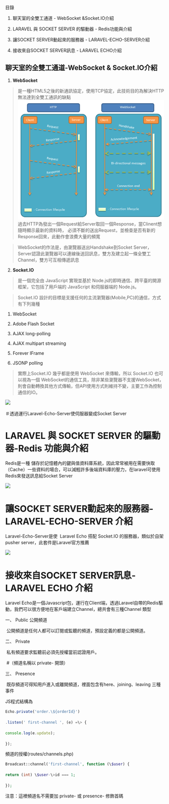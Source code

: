 目錄

1.  聊天室的全雙工通道 - WebSocket &Socket.IO介紹

2.  LARAVEL 與 SOCKET SERVER 的驅動器 - Redis功能與介紹

3.  讓SOCKET SERVER動起來的服務器 - LARAVEL-ECHO-SERVER介紹

4.  接收來自SOCKET SERVER訊息 - LARAVEL ECHO介紹




## 聊天室的全雙工通道-WebSocket & Socket.IO介紹

1.  **WebSocket**

>   是一種HTML5之後的新通訊協定，使用TCP協定，此技術目的為解決HTTP無法達到全雙工通訊的缺點
>   ![](bg2017051502.png)<br/>
>   過去HTTP為發出一個Request給Server取回一個Response，當Clinent想隨時顯示最新的資料時，
>   必須不斷的送出Request，並檢查是否有新的Response回來，此動作會浪費大量的頻寬

>   WebSocket的作法是，由瀏覽器送出Handshake到Socket
>   Server，Server認證此瀏覽器可以連線後送回訊息，雙方及建立起一條全雙工Channel，雙方可互相傳遞訊息

2.  **Socket.IO**

>   是一個完全由 JavaScript 實現並基於
>   Node.js的即時通信、跨平臺的開源框架，它包括了用戶端的 JavaScript
>   和伺服器端的 Node.js。

>   Socket.IO 設計的目標是支援任何的主流瀏覽器(Mobile,PC)的通信，方式有下列幾種

1.  WebSocket

2.  Adobe Flash Socket

3.  AJAX long-polling

4.  AJAX multipart streaming

5.  Forever IFrame

6.  JSONP polling

>   實際上Socket.IO 幾乎都是使用 WebSocket 來傳輸，所以 Socket.IO 也可以視為一個
>   WebSocket的通信工具，除非某些瀏覽器不支援WebSocket，則會自動轉換其他方式傳輸，但API使用方式則維持不變，主要工作為控制通信的IO。

![](media/6bf848f9fef88961092f46d01c58c17d.png)

＃透過運行Laravel-Echo-Server使伺服器變成Socket Server



# LARAVEL 與 SOCKET SERVER 的驅動器-Redis 功能與介紹

Redis是一種 儲存於記憶體內的鍵與值資料庫系統，因此常常被用在需要快取（Cache）一些資料的場合，可以減輕許多後端資料庫的壓力，在laravel可使用Redis來發送訊息給Socket
Server 

![](media/01e03ffb880f0ce0eb4c54be79cce0ea.png)



# 讓SOCKET SERVER動起來的服務器-LARAVEL-ECHO-SERVER 介紹



Laravel-Echo-Server是使  Laravel Echo 搭配 Socket.IO 的服務器，類似於自架 pusher
server，此套件是Laravel官方推薦

![](media/135b9cae86562b9b4091a89e45518331.png)



# 接收來自SOCKET SERVER訊息-LARAVEL ECHO 介紹

Laravel Echo是一個Javascript包，運行在Client端，透過Laravel自帶的Redis驅動，我們可以很方便地在客戶端建立Channel，總共會有三種Channel 類型



一、  Public 公開頻道

​	公開頻道是任何人都可以訂閱或監聽的頻道，預設定義的都是公開頻道。

二、 Private

​	私有頻道要求監聽前必須先授權當前認證用戶。

​	#（頻道名稱以 private- 開頭）

三、 Presence

​	既存頻道可得知用戶進入或離開頻道，裡面包含有here、joining、leaving 三種事件



JS程式結構為
```javascript
Echo.private('order.\${orderId}')

.listen(' first-channel ', (e) =\> {

console.log(e.update);

});
```

頻道的授權(routes/channels.php)


```php
Broadcast::channel('first-channel', function (\$user) {

return (int) \$user-\>id === 1;

});  
```
注意：這裡頻道名不需要加 private- 或 presence- 修飾首碼
